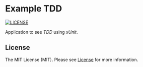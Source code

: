 # Example TDD

[![LICENSE](https://img.shields.io/badge/license-MIT-green)](LICENSE)

Application to see _TDD_ using _xUnit_.

## License

The MIT License (MIT). Please see [License](LICENSE) for more information.
